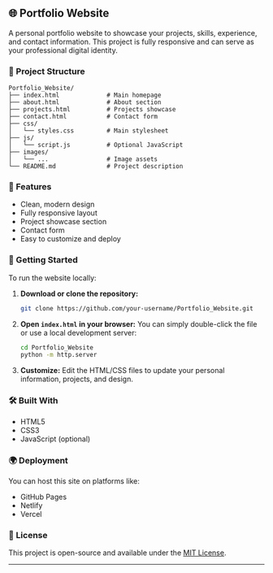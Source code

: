 


## 🌐 Portfolio Website

A personal portfolio website to showcase your projects, skills, experience, and contact information. This project is fully responsive and can serve as your professional digital identity.

### 📁 Project Structure

```
Portfolio_Website/
├── index.html             # Main homepage
├── about.html             # About section
├── projects.html          # Projects showcase
├── contact.html           # Contact form
├── css/
│   └── styles.css         # Main stylesheet
├── js/
│   └── script.js          # Optional JavaScript
├── images/
│   └── ...                # Image assets
└── README.md              # Project description
```

### 🎨 Features

* Clean, modern design
* Fully responsive layout
* Project showcase section
* Contact form
* Easy to customize and deploy

### 🚀 Getting Started

To run the website locally:

1. **Download or clone the repository:**

   ```bash
   git clone https://github.com/your-username/Portfolio_Website.git
   ```

2. **Open `index.html` in your browser:**
   You can simply double-click the file or use a local development server:

   ```bash
   cd Portfolio_Website
   python -m http.server
   ```

3. **Customize:**
   Edit the HTML/CSS files to update your personal information, projects, and design.

### 🛠️ Built With

* HTML5
* CSS3
* JavaScript (optional)

### 🌍 Deployment

You can host this site on platforms like:

* GitHub Pages
* Netlify
* Vercel

### 📜 License

This project is open-source and available under the [MIT License](LICENSE).

---


